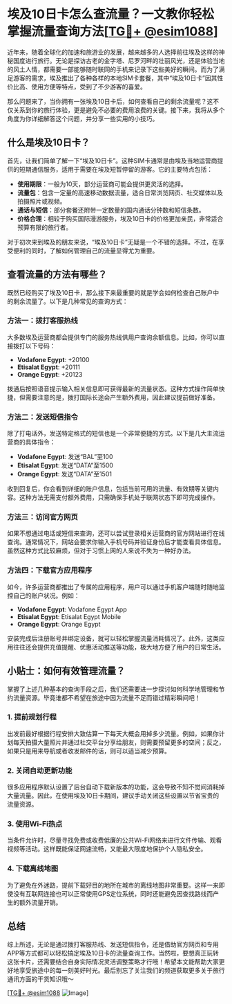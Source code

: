# 埃及10日卡怎么查流量？一文教你轻松掌握流量查询方法[[TG💪+ @esim1088](https://t.me/s/esim1088)]

近年来，随着全球化的加速和旅游业的发展，越来越多的人选择前往埃及这样的神秘国度进行旅行。无论是探访古老的金字塔、尼罗河畔的壮丽风光，还是体验当地的风土人情，都需要一部能够随时联网的手机来记录下这些美好的瞬间。而为了满足游客的需求，埃及推出了各种各样的本地SIM卡套餐，其中“埃及10日卡”因其性价比高、使用方便等特点，受到了不少游客的喜爱。

那么问题来了，当你拥有一张埃及10日卡后，如何查看自己的剩余流量呢？这不仅关系到你的旅行体验，更是避免不必要的费用浪费的关键。接下来，我将从多个角度为你详细解答这个问题，并分享一些实用的小技巧。

## 什么是埃及10日卡？

首先，让我们简单了解一下“埃及10日卡”。这种SIM卡通常是由埃及当地运营商提供的短期通信服务，适用于需要在埃及短暂停留的游客。它的主要特点包括：

- **使用期限**：一般为10天，部分运营商可能会提供更灵活的选择。
- **流量包**：包含一定量的高速移动数据流量，适合日常浏览网页、社交媒体以及拍摄照片或视频。
- **通话与短信**：部分套餐还附带一定数量的国内通话分钟数和短信条数。
- **价格合理**：相较于购买国际漫游服务，埃及10日卡的价格更加亲民，非常适合预算有限的旅行者。

对于初次来到埃及的朋友来说，“埃及10日卡”无疑是一个不错的选择。不过，在享受便利的同时，了解如何管理自己的流量显得尤为重要。

## 查看流量的方法有哪些？

既然已经购买了埃及10日卡，那么接下来最重要的就是学会如何检查自己账户中的剩余流量了。以下是几种常见的查询方式：

### 方法一：拨打客服热线

大多数埃及运营商都会提供专门的服务热线供用户查询余额信息。比如，你可以直接拨打以下号码：
- **Vodafone Egypt**: +20100
- **Etisalat Egypt**: +20111
- **Orange Egypt**: +20123

拨通后按照语音提示输入相关信息即可获得最新的流量状态。这种方式操作简单快捷，但需要注意的是，拨打国际长途会产生额外费用，因此建议提前做好准备。

### 方法二：发送短信指令

除了打电话外，发送特定格式的短信也是一个非常便捷的方式。以下是几大主流运营商的具体指令：
- **Vodafone Egypt**: 发送“BAL”至100
- **Etisalat Egypt**: 发送“DATA”至1500
- **Orange Egypt**: 发送“DATA”至1501

收到回复后，你会看到详细的账户信息，包括当前可用的流量、有效期等关键内容。这种方法无需支付额外费用，只需确保手机处于联网状态下即可完成操作。

### 方法三：访问官方网页

如果不想通过电话或短信来查询，还可以尝试登录相关运营商的官方网站进行在线查询。通常情况下，网站会要求你输入手机号码并验证身份后才能查看具体信息。虽然这种方式比较麻烦，但对于习惯上网的人来说不失为一种好办法。

### 方法四：下载官方应用程序

如今，许多运营商都推出了专属的应用程序，用户可以通过手机客户端随时随地监控自己的账户状况。例如：
- **Vodafone Egypt**: Vodafone Egypt App
- **Etisalat Egypt**: Etisalat Egypt Mobile
- **Orange Egypt**: Orange Egypt

安装完成后注册账号并绑定设备，就可以轻松掌握流量消耗情况了。此外，这类应用往往还会提供充值提醒、优惠活动推送等功能，极大地方便了用户的日常生活。

## 小贴士：如何有效管理流量？

掌握了上述几种基本的查询手段之后，我们还需要进一步探讨如何科学地管理和节约流量资源。毕竟谁都不希望在旅途中因为流量不足而错过精彩瞬间吧！

### 1. 提前规划行程
出发前最好根据行程安排大致估算一下每天大概会用掉多少流量。例如，如果你计划每天拍摄大量照片并通过社交平台分享给朋友，则需要预留更多的空间；反之，如果只是用来导航或者收发邮件的话，则可以适当减少预算。

### 2. 关闭自动更新功能
很多应用程序默认设置了后台自动下载新版本的功能，这会导致不知不觉间消耗掉大量流量。因此，在使用埃及10日卡期间，建议手动关闭这些设置以节省宝贵的流量资源。

### 3. 使用Wi-Fi热点
当条件允许时，尽量寻找免费或收费低廉的公共Wi-Fi网络来进行文件传输、观看视频等活动。这样既能保证网速流畅，又能最大限度地保护个人隐私安全。

### 4. 下载离线地图
为了避免在外迷路，提前下载好目的地所在城市的离线地图非常重要。这样一来即使没有互联网连接也可以正常使用GPS定位系统，同时还能避免因查找路线而产生的额外流量开销。

## 总结

综上所述，无论是通过拨打客服热线、发送短信指令，还是借助官方网页和专用APP等方式都可以轻松搞定埃及10日卡的流量查询工作。当然啦，要想真正玩转这张卡片，还需要结合自身实际情况灵活调整策略才行哦！希望本文能帮助大家更好地享受旅途中的每一刻美好时光。最后别忘了关注我们的频道获取更多关于旅行通讯方面的干货知识哦～

[[TG💪+ @esim1088](https://t.me/s/esim1088) ![Image](https://i.postimg.cc/4NQfJmqS/Snipaste-2025-05-13-00-14-12.png)]